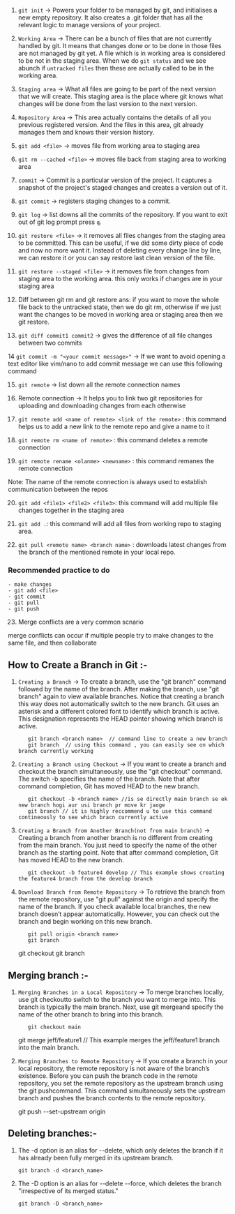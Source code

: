 1. `git init` -> Powers your folder to be managed by git, and initialises a new empty 
repository. It also creates a .git folder that has all the relevant logic to manage
versions of your project.


2. `Working Area` -> There can be a bunch of files that are not currently handled by git. 
It means that changes done or to be done in those files are not managed by git yet. A file 
which is in working area is considered to be not in the staging area. When we do `git status`
and we see abunch if `untracked files` then these are actually called to be in the working area.

3. `Staging area` -> What all files are going to be part of the next version that we will create.
This staging area is the place where git knows what changes will be done from the last version to
the next version.

4. `Repository Area` -> This area actually contains the details of all you previous registered version. 
And the files in this area, git already manages them and knows their version history. 


5. `git add <file>` -> moves file from working area to staging area

6. `git rm --cached <file>` -> moves file back from staging area to working area

7. `commit` -> Commit is a particular version of the project. It captures a snapshot of the project's staged
changes and creates a version out of it. 

8. `git commit` -> registers staging changes to a commit.

9. `git log` -> list downs all the commits of the repository. If you want to exit out of git log prompt
press `q`.

10. `git restore <file>` -> it removes all files changes from the staging area to be committed. This can
be useful, if we did some dirty piece of code and now no more want it. Instead of deleting every change 
line by line, we can restore it or you can say restore last clean version of the file. 

11. `git restore --staged <file>` -> it removes file from changes from staging area to the working area.
this only works if changes are in your staging area

12. Diff between git rm and git restore
ans: if you want to move the whole file back to the untracked state, then we do git rm, otherwise if we 
just want the changes to be moved in working area or staging area then we git restore.

13. `git diff commit1 commit2` -> gives the difference of all file changes between two commits

14 `git commit -m "<your commit message>"` -> If we want to avoid opening a text editor like vim/nano to 
add commit message we can use this following command

15. `git remote` -> list down all the remote connection names

16. Remote connection -> It helps you to link two git repositories for uploading and downloading changes
from each otherwise

17. `git remote add <name of remote> <link of the remote>` : this command helps us to add a new link to the
remote repo and give a name to it

18.  `git remote rm <name of remote>` : this command deletes a remote connection

19.  `git remote rename <olanme> <newname>` : this command remanes the remote connection

Note: The name of the remote connection is always used to establish communication between the repos

20. `git add <file1> <file2> <file3>`: this command will add multiple file changes together in the
staging area

21. `git add .`: this command will add all files from working repo to staging area.

22. `git pull <remote name> <branch name>` : downloads latest changes from the branch of the mentioned remote in your local repo.

### Recommended practice to do

    - make changes
    - git add <file>
    - git commit 
    - git pull
    - git push 
    
23. Merge conflicts are a very common scnario


merge conflicts can occur if multiple people try to make changes to the same file, and then collaborate 


## How to Create a Branch in Git :- 


1. `Creating a Branch` -> To create a branch, use the "git branch" command followed by the name of the branch. After making the branch, use "git branch" again to view available branches.
Notice that creating a branch this way does not automatically switch to the new branch. Git uses an asterisk and a different colored font to identify which branch is active. This designation represents the HEAD pointer showing which branch is active.

          git branch <branch name>  // command line to create a new branch 
          git branch  // using this command , you can easily see on which branch currently working 

2. `Creating a Branch using Checkout` -> If you want to create a branch and checkout the branch simultaneously, use the    "git checkout" command. The switch -b specifies the name of the branch. Note that after command completion, Git has moved HEAD to the new branch.

          git checkout -b <branch name> //is se directly main branch se ek new branch hogi aur usi branch pr move kr jaoge
          git branch // it is highly reccommend u to use this command contineously to see which bracn currently active 

3. `Creating a Branch from Another Branch(not from main branch)` -> Creating a branch from another branch is no different from creating from the main branch. You just need to specify the name of the other branch as the starting point. Note that after command completion, Git has moved HEAD to the new branch.

          git checkout -b feature4 develop // This example shows creating the feature4 branch from the develop branch

4. `Download Branch from Remote Repository` -> To retrieve the branch from the remote repository, use "git pull" against the origin and specify the name of the branch. If you check available local branches, the new branch doesn’t appear automatically. However, you can check out the branch and begin working on this new branch.
          
          git pull origin <branch name>
          git branch
	  git checkout <branch name>
	  git branch

## Merging branch :-

1. `Merging Branches in a Local Repository` -> To merge branches locally, use git checkoutto switch to the branch you want to merge into. This branch is typically the main branch. Next, use git mergeand specify the name of the other branch to bring into this branch.

          git checkout main
	  git merge jeff/feature1 // This example merges the jeff/feature1 branch into the main branch.

2. `Merging Branches to Remote Repository` -> If you create a branch in your local repository, the remote repository is not aware of the branch’s existence. Before you can push the branch code in the remote repository, you set the remote repository as the upstream branch using the git pushcommand. This command simultaneously sets the upstream branch and pushes the branch contents to the remote repository.
	  
	  git push --set-upstream origin <branch name>


## Deleting branches:- 

1. The -d option is an alias for --delete, which only deletes the branch if it has already been fully merged in its      upstream branch.

	   git branch -d <branch_name>

2. The -D option is an alias for --delete --force, which deletes the branch "irrespective of its merged status."

 	   git branch -D <branch_name> 

     